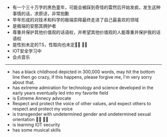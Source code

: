 * 有一个三十万字的黑色童年，可能会被踩到奇怪的雷然后开始发疯，发生这种事情的话，求原谅，非常抱歉
* 早年形成的对技术和科学的极端崇拜最终走进了自己最喜欢的领域
* 是极端的安那其拥护者
* 尊重并保护其他价值观的话语权，并希望其他价值观的人能尊重并保护我的话语权
* 是性别未定的TS，性取向也未定🏳️‍⚧️ 🏳️‍🌈
* IOT安全学习中
* 会点音乐

------
* has a black childhood depicted in 300,000 words, may hit the bottom line then go crazy, if this happens, please forgive me, I'm very sorry about that.
* has extreme admiration for technology and science developed in the early years eventually led into my favorite field
* is Extreme Annecy advocate
* Respect and protect the voice of other values, and expect others to respect and protect my voice
* is transgender with undetermined gender and undetermined sexual orientation 🏳️‍⚧️ 🏳️‍🌈
* is learning IOT security
* has some musical skills



<!--
**KSroido/KSroido** is a ✨ _special_ ✨ repository because its `README.md` (this file) appears on your GitHub profile.

Here are some ideas to get you started:

- 🔭 I’m currently working on ...
- 🌱 I’m currently learning ...
- 👯 I’m looking to collaborate on ...
- 🤔 I’m looking for help with ...
- 💬 Ask me about ...
- 📫 How to reach me: ...
- 😄 Pronouns: ...
- ⚡ Fun fact: ...
-->
